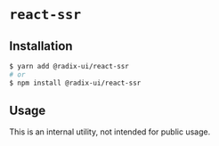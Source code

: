 # `react-ssr`

## Installation

```sh
$ yarn add @radix-ui/react-ssr
# or
$ npm install @radix-ui/react-ssr
```

## Usage

This is an internal utility, not intended for public usage.
